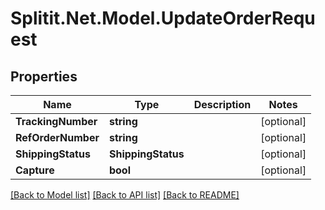 
# Splitit.Net.Model.UpdateOrderRequest

## Properties

Name | Type | Description | Notes
------------ | ------------- | ------------- | -------------
**TrackingNumber** | **string** |  | [optional] 
**RefOrderNumber** | **string** |  | [optional] 
**ShippingStatus** | **ShippingStatus** |  | [optional] 
**Capture** | **bool** |  | [optional] 

[[Back to Model list]](../README.md#documentation-for-models)
[[Back to API list]](../README.md#documentation-for-api-endpoints)
[[Back to README]](../README.md)

